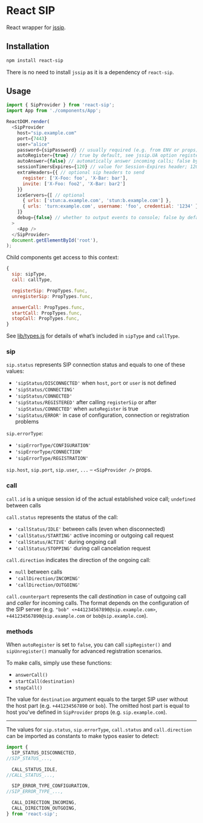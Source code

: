 React SIP
===

React wrapper for [jssip](https://github.com/versatica/JsSIP).


Installation
---

```bash
npm install react-sip
```

There is no need to install `jssip` as it is a dependency of `react-sip`.


Usage
---

```js
import { SipProvider } from 'react-sip';
import App from './components/App';  

ReactDOM.render(
  <SipProvider
    host="sip.example.com"
    port={7443}
    user="alice"
    password={sipPassword} // usually required (e.g. from ENV or props)
    autoRegister={true} // true by default, see jssip.UA option register
    autoAnswer={false} // automatically answer incoming calls; false by default
    sessionTimersExpires={120} // value for Session-Expires header; 120 by default
    extraHeaders={{ // optional sip headers to send
      register: ['X-Foo: foo', 'X-Bar: bar'],
      invite: ['X-Foo: foo2', 'X-Bar: bar2']
    }}
    iceServers={[ // optional
      { urls: ['stun:a.example.com', 'stun:b.example.com'] },
      { urls: 'turn:example.com', username: 'foo', credential: '1234' }
    ]}
    debug={false} // whether to output events to console; false by default
  >
    <App />
  </SipProvider>
  document.getElementById('root'),
);
```

Child components get access to this context:

```js
{
  sip: sipType,
  call: callType,

  registerSip: PropTypes.func,
  unregisterSip: PropTypes.func,

  answerCall: PropTypes.func,
  startCall: PropTypes.func,
  stopCall: PropTypes.func,
}
```

See [lib/types.js](./src/lib/types.js) for details of what’s included in `sipType` and `callType`.


### sip

`sip.status` represents SIP connection status and equals to one of these values:

* `'sipStatus/DISCONNECTED'` when `host`, `port` or `user` is not defined
* `'sipStatus/CONNECTING'`
* `'sipStatus/CONNECTED'`
* `'sipStatus/REGISTERED'` after calling `registerSip` or after `'sipStatus/CONNECTED'` when `autoRegister` is true
* `'sipStatus/ERROR'` in case of configuration, connection or registration problems

`sip.errorType`:

* `'sipErrorType/CONFIGURATION'`
* `'sipErrorType/CONNECTION'`
* `'sipErrorType/REGISTRATION'`

`sip.host`, `sip.port`, `sip.user`, `...` – `<SipProvider />` props.


### call

`call.id` is a unique session id of the actual established voice call; `undefined` between calls

`call.status` represents the status of the call:

* `'callStatus/IDLE'` between calls (even when disconnected)
* `'callStatus/STARTING'` active incoming or outgoing call request
* `'callStatus/ACTIVE'` during ongoing call
* `'callStatus/STOPPING'` during call cancelation request

`call.direction` indicates the direction of the ongoing call:

* `null` between calls
* `'callDirection/INCOMING'`
* `'callDirection/OUTGOING'`

`call.counterpart` represents the call _destination_ in case of outgoing call and _caller_ for
incoming calls.
The format depends on the configuration of the SIP server (e.g. `"bob" <+441234567890@sip.example.com>`, `+441234567890@sip.example.com` or `bob@sip.example.com`).

### methods

When `autoRegister` is set to `false`, you can call `sipRegister()` and `sipUnregister()` manually for advanced registration scenarios.

To make calls, simply use these functions:

* `answerCall()`
* `startCall(destination)`
* `stopCall()`

The value for `destination` argument equals to the target SIP user without the host part (e.g. `+441234567890` or `bob`).
The omitted host part is equal to host you’ve defined in `SipProvider` props (e.g. `sip.example.com`).

---

The values for `sip.status`, `sip.errorType`, `call.status` and `call.direction` can be imported as constants to make typos easier to detect:

```js
import {
  SIP_STATUS_DISCONNECTED,
//SIP_STATUS_...,

  CALL_STATUS_IDLE,
//CALL_STATUS_...,

  SIP_ERROR_TYPE_CONFIGURATION,
//SIP_ERROR_TYPE_...,

  CALL_DIRECTION_INCOMING,
  CALL_DIRECTION_OUTGOING,
} from 'react-sip';
```
